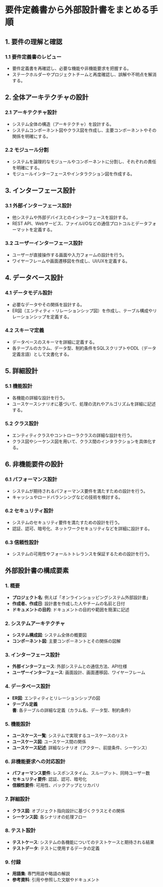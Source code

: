 # 要件定義書から外部設計書をまとめる手順

## 1. 要件の理解と確認

### 1.1 要件定義書のレビュー

- 要件定義書を再確認し、必要な機能や非機能要求を把握する。
- ステークホルダーやプロジェクトチームと再度確認し、誤解や不明点を解消する。

## 2. 全体アーキテクチャの設計

### 2.1 アーキテクチャ設計

- システム全体の構造（アーキテクチャ）を設計する。
- システムコンポーネント図やクラス図を作成し、主要コンポーネントやその関係を明確にする。

### 2.2 モジュール分割

- システムを論理的なモジュールやコンポーネントに分割し、それぞれの責任を明確にする。
- モジュールインターフェースやインタラクション図を作成する。

## 3. インターフェース設計

### 3.1 外部インターフェース設計

- 他システムや外部デバイスとのインターフェースを設計する。
- REST API、Webサービス、ファイルI/Oなどの通信プロトコルとデータフォーマットを定義する。

### 3.2 ユーザーインターフェース設計

- ユーザーが直接操作する画面や入力フォームの設計を行う。
- ワイヤーフレームや画面遷移図を作成し、UI/UXを定義する。

## 4. データベース設計

### 4.1 データモデル設計

- 必要なデータやその関係を設計する。
- ER図（エンティティ・リレーションシップ図）を作成し、テーブル構成やリレーションシップを定義する。

### 4.2 スキーマ定義

- データベースのスキーマを詳細に定義する。
- 各テーブルのカラム、データ型、制約条件をSQLスクリプトやDDL（データ定義言語）として文書化する。

## 5. 詳細設計

### 5.1 機能設計

- 各機能の詳細な設計を行う。
- ユースケースシナリオに基づいて、処理の流れやアルゴリズムを詳細に記述する。

### 5.2 クラス設計

- エンティティクラスやコントローラクラスの詳細な設計を行う。
- クラス図やシーケンス図を用いて、クラス間のインタラクションを具体化する。

## 6. 非機能要件の設計

### 6.1 パフォーマンス設計

- システムが期待されるパフォーマンス要件を満たすための設計を行う。
- キャッシュやロードバランシングなどの技術を検討する。

### 6.2 セキュリティ設計

- システムのセキュリティ要件を満たすための設計を行う。
- 認証、認可、暗号化、ネットワークセキュリティなどを詳細に設計する。

### 6.3 信頼性設計

- システムの可用性やフォールトトレランスを保証するための設計を行う。

## 外部設計書の構成要素

### 1. 概要

- **プロジェクト名**: 例えば「オンラインショッピングシステム外部設計書」
- **作成者、作成日**: 設計書を作成した人やチームの名前と日付
- **ドキュメントの目的**: ドキュメントの目的や範囲を簡潔に記述

### 2. システムアーキテクチャ

- **システム構成図**: システム全体の概要図
- **コンポーネント図**: 主要コンポーネントとその関係の図解

### 3. インターフェース設計

- **外部インターフェース**: 外部システムとの通信方法、API仕様
- **ユーザーインターフェース**: 画面設計、画面遷移図、ワイヤーフレーム

### 4. データベース設計

- **ER図**: エンティティとリレーションシップの図
- **テーブル定義書**: 各テーブルの詳細な定義（カラム名、データ型、制約条件）

### 5. 機能設計

- **ユースケース一覧**: システムで実現するユースケースのリスト
- **ユースケース図**: ユースケース間の関係
- **ユースケース記述**: 詳細なシナリオ（アクター、前提条件、シーケンス）

### 6. 非機能要求への対応設計

- **パフォーマンス要件**: レスポンスタイム、スループット、同時ユーザー数
- **セキュリティ要件**: 認証、認可、暗号化
- **信頼性要件**: 可用性、バックアップとリカバリ

### 7. 詳細設計

- **クラス図**: オブジェクト指向設計に基づくクラスとその関係
- **シーケンス図**: 各シナリオの処理フロー

### 8. テスト設計

- **テストケース**: システムの各機能についてのテストケースと期待される結果
- **テストデータ**: テストに使用するデータの定義

### 9. 付録

- **用語集**: 専門用語や略語の解説
- **参考資料**: 引用や参照した文献やドキュメント
